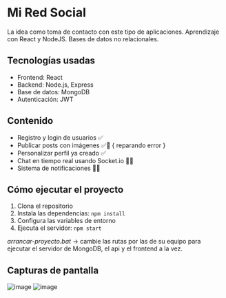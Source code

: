 # Mi Red Social
La idea como toma de contacto con este tipo de aplicaciones. Aprendizaje con React y NodeJS. Bases de datos no relacionales.

## Tecnologías usadas
- Frontend: React
- Backend: Node.js, Express
- Base de datos: MongoDB
- Autenticación: JWT
  
## Contenido
- Registro y login de usuarios ✅
- Publicar posts con imágenes ✅🚦 { reparando error }
- Personalizar perfil ya creado ✅
- Chat en tiempo real usando Socket.io 👎🏼
- Sistema de notificaciones 👎🏼

## Cómo ejecutar el proyecto
1. Clona el repositorio
2. Instala las dependencias: `npm install`
3. Configura las variables de entorno
4. Ejecuta el servidor: `npm start`

*arrancar-proyecto.bat* -> cambie las rutas por las de su equipo 
para ejecutar el servidor de MongoDB, el api y el frontend a la vez.

## Capturas de pantalla
![image](https://github.com/user-attachments/assets/4ccb7635-4655-4599-9894-e04acc7a8a91)
![image](https://github.com/user-attachments/assets/121a759c-518a-41c1-bbc7-03d2709f095d)



